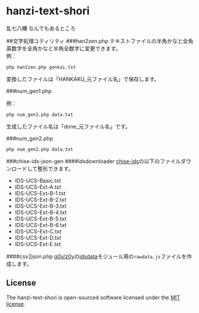 # hanzi-text-shori
乱七八糟
なんでもあるところ

##文字処理ユティリティ
###han2zen.php
テキストファイルの半角かなと全角英数字を全角かなと半角全数字に変更できます。  
例：
```
php han2zen.php genkai.txt
```
変換したファイルは「HANKAKU_元ファイル名」で保存します。

###num_gen1.php

例：
```
php num_gen1.php data.txt
```
生成したファイル名は「done_元ファイル名」です。　　

###num_gen2.php

```
php num_gen2.php data.txt
```
###chise-ids-json-gen
####idsdownloader
[chise-ids](http://git.chise.org/gitweb/?p=chise/ids.git;a=tree)の以下のファイルダウンロードして整形できます。
* IDS-UCS-Basic.txt
* IDS-UCS-Ext-A.txt
* IDS-UCS-Ext-B-1.txt
* IDS-UCS-Ext-B-2.txt
* IDS-UCS-Ext-B-3.txt
* IDS-UCS-Ext-B-4.txt
* IDS-UCS-Ext-B-5.txt
* IDS-UCS-Ext-B-6.txt
* IDS-UCS-Ext-C.txt
* IDS-UCS-Ext-D.txt
* IDS-UCS-Ext-E.txt

####csv2json.php
[g0v/z0y](https://github.com/g0v/z0y)の[idsdata](https://github.com/g0v/z0y/tree/master/node_modules/idsdata)モジュール用の`rawdata.js`ファイルを作成します。
## License

The hanzi-text-shori is open-sourced software licensed under the [MIT license](http://opensource.org/licenses/MIT).
